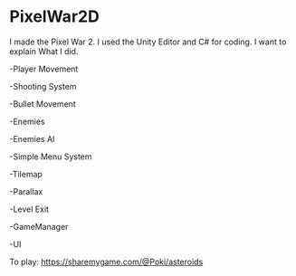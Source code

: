 # PixelWar2D

I made the Pixel War 2. I used the Unity Editor and C# for coding. I want to explain What I did.

-Player Movement

-Shooting System

-Bullet Movement

-Enemies

-Enemies AI

-Simple Menu System

-Tilemap

-Parallax 

-Level Exit

-GameManager

-UI

To play: https://sharemygame.com/@Poki/asteroids
